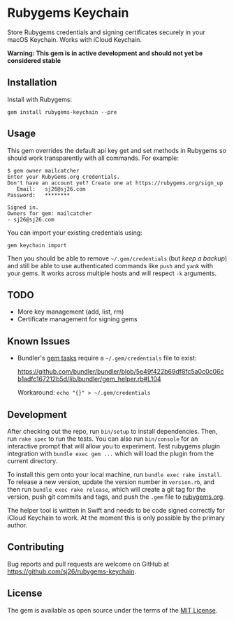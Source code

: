 # Rubygems Keychain

Store Rubygems credentials and signing certificates securely in your macOS Keychain. Works with iCloud Keychain.

**Warning: This gem is in active development and should not yet be considered stable**

## Installation

Install with Rubygems:

```
gem install rubygems-keychain --pre
```

## Usage

This gem overrides the default api key get and set methods in Rubygems so should work transparently with all commands. For example:

```
$ gem owner mailcatcher
Enter your RubyGems.org credentials.
Don't have an account yet? Create one at https://rubygems.org/sign_up
   Email:   sj26@sj26.com
Password:   ********

Signed in.
Owners for gem: mailcatcher
- sj26@sj26.com
```

You can import your existing credentials using:

```
gem keychain import
```

Then you should be able to remove `~/.gem/credentials` (but _keep a backup_) and still be able to use authenticated commands like `push` and `yank` with your gems. It works across multiple hosts and will respect `-k` arguments.

## TODO

- More key management (add, list, rm)
- Certificate management for signing gems

## Known Issues

- Bundler's [gem tasks](http://bundler.io/v1.12/guides/creating_gem.html#releasing-the-gem) require a `~/.gem/credentials` file to exist:

  https://github.com/bundler/bundler/blob/5e49f422b69df8fc5a0c0c06cb1adfc167212b5d/lib/bundler/gem_helper.rb#L104

  Workaround: `echo "{}" > ~/.gem/credentials`

## Development

After checking out the repo, run `bin/setup` to install dependencies. Then, run `rake spec` to run the tests. You can also run `bin/console` for an interactive prompt that will allow you to experiment. Test rubygems plugin integration with `bundle exec gem ...` which will load the plugin from the current directory.

To install this gem onto your local machine, run `bundle exec rake install`. To release a new version, update the version number in `version.rb`, and then run `bundle exec rake release`, which will create a git tag for the version, push git commits and tags, and push the `.gem` file to [rubygems.org](https://rubygems.org).

The helper tool is written in Swift and needs to be code signed correctly for iCloud Keychain to work. At the moment this is only possible by the primary author.

## Contributing

Bug reports and pull requests are welcome on GitHub at https://github.com/sj26/rubygems-keychain.

## License

The gem is available as open source under the terms of the [MIT License](https://opensource.org/licenses/MIT).
